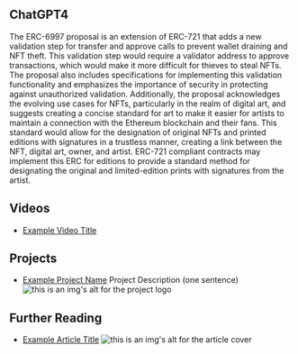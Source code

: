 ## ChatGPT4

The ERC-6997 proposal is an extension of ERC-721 that adds a new validation step for transfer and approve calls to prevent wallet draining and NFT theft. This validation step would require a validator address to approve transactions, which would make it more difficult for thieves to steal NFTs. The proposal also includes specifications for implementing this validation functionality and emphasizes the importance of security in protecting against unauthorized validation. Additionally, the proposal acknowledges the evolving use cases for NFTs, particularly in the realm of digital art, and suggests creating a concise standard for art to make it easier for artists to maintain a connection with the Ethereum blockchain and their fans. This standard would allow for the designation of original NFTs and printed editions with signatures in a trustless manner, creating a link between the NFT, digital art, owner, and artist. ERC-721 compliant contracts may implement this ERC for editions to provide a standard method for designating the original and limited-edition prints with signatures from the artist.

## Videos

- [Example Video Title](https://www.youtube.com/watch?v=TDGq4aeevgY)

## Projects

- [Example Project Name](https://xxxx.xxx/xxxxx) Project Description (one sentence) ![this is an img's alt for the project logo](https://xxxx.xxx/project-logo.xxx)

## Further Reading

- [Example Article Title](https://xxxx.xxx/xxxxx) ![this is an img's alt for the article cover](https://xxxx.xxx/article-cover.xxx)
